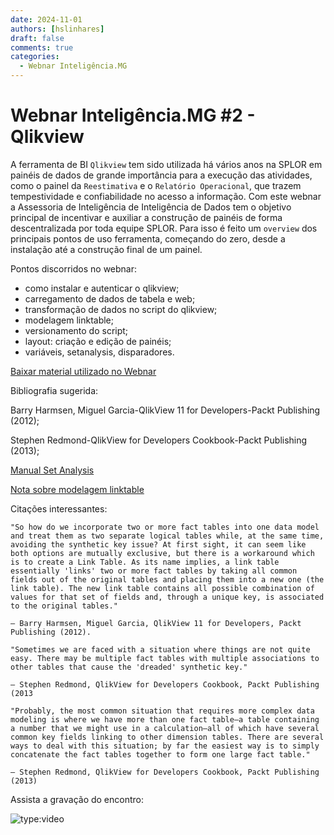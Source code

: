 ```yaml
---
date: 2024-11-01
authors: [hslinhares]
draft: false
comments: true
categories:
  - Webnar Inteligência.MG
---
```


# Webnar Inteligência.MG #2 - Qlikview

A ferramenta de BI `Qlikview` tem sido utilizada há vários anos na SPLOR em painéis de dados de grande importância para a execução das atividades, como o painel da `Reestimativa` e o `Relatório Operacional`, que trazem tempestividade e confiabilidade no acesso a informação.
Com este webnar a Assessoria de Inteligência de Inteligência de Dados tem o objetivo principal de incentivar e auxiliar a construção de painéis de forma descentralizada por toda equipe SPLOR. Para isso é feito um `overview` dos principais pontos de uso ferramenta, começando do zero, desde a instalação até a construção final de um painel.

<!-- more -->

Pontos discorridos no webnar:

- como instalar e autenticar o qlikview;
- carregamento de dados de tabela e web;
- transformação de dados no script do qlikview;
- modelagem linktable;
- versionamento do script;
- layout: criação e edição de painéis;
- variáveis, setanalysis, disparadores.


[Baixar material utilizado no Webnar](https://github.com/splor-mg/reprex/tree/main/reprex/20241107T105702)


Bibliografia sugerida:

Barry Harmsen, Miguel Garcia-QlikView 11 for Developers-Packt Publishing (2012);

Stephen Redmond-QlikView for Developers Cookbook-Packt Publishing (2013);

[Manual Set Analysis](https://community.qlik.com/t5/Brasil/Manual-Set-Analysis-Completo-em-Portugu%C3%AAs-BR/td-p/1488633)

[Nota sobre modelagem linktable](https://splor-mg.github.io/notas/main/20231804T160439/)

Citações interessantes:

```
"So how do we incorporate two or more fact tables into one data model and treat them as two separate logical tables while, at the same time, avoiding the synthetic key issue? At first sight, it can seem like both options are mutually exclusive, but there is a workaround which is to create a Link Table. As its name implies, a link table essentially 'links' two or more fact tables by taking all common fields out of the original tables and placing them into a new one (the link table). The new link table contains all possible combination of values for that set of fields and, through a unique key, is associated to the original tables."

— Barry Harmsen, Miguel Garcia, QlikView 11 for Developers, Packt Publishing (2012).
```

```
"Sometimes we are faced with a situation where things are not quite easy. There may be multiple fact tables with multiple associations to other tables that cause the 'dreaded' synthetic key."

— Stephen Redmond, QlikView for Developers Cookbook, Packt Publishing (2013
```

```
"Probably, the most common situation that requires more complex data modeling is where we have more than one fact table—a table containing a number that we might use in a calculation—all of which have several common key fields linking to other dimension tables. There are several ways to deal with this situation; by far the easiest way is to simply concatenate the fact tables together to form one large fact table."

— Stephen Redmond, QlikView for Developers Cookbook, Packt Publishing (2013)
```




Assista a gravação do encontro:

![type:video](https://youtu.be/jYE_N9s7D60)
